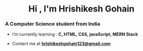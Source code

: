 <h1 align="center">Hi , I'm Hrishikesh Gohain</h1>
<h3 align="start">A Computer Science student from India</h3>

-  I’m currently learning : **C, HTML, CSS, javaScript, MERN Stack**

-  Contact me at **hrishikeshgohain123@gmail.com**
